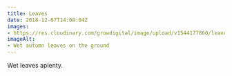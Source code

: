 ```yaml
---
title: Leaves
date: 2018-12-07T14:08:04Z
images: 
- https://res.cloudinary.com/growdigital/image/upload/v1544177860/leaves-A2F3E73A.jpg
imageAlt: 
- Wet autumn leaves on the ground
---
```


Wet leaves aplenty.
